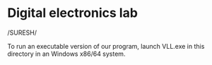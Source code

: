 # Digital electronics lab

 /SURESH/

To run an executable version of our program, launch VLL.exe in this directory in an Windows x86/64 system.
